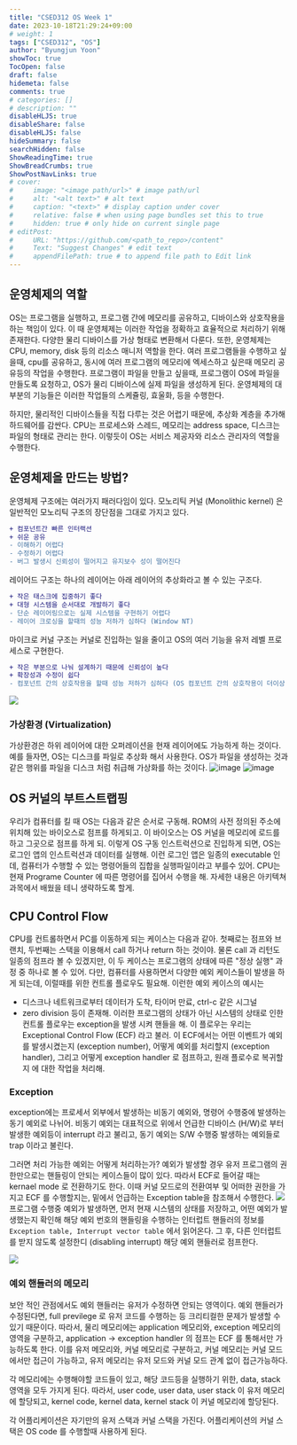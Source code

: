 ```yaml
---
title: "CSED312 OS Week 1"
date: 2023-10-18T21:29:24+09:00
# weight: 1
tags: ["CSED312", "OS"]
author: "Byungjun Yoon"
showToc: true
TocOpen: false
draft: false
hidemeta: false
comments: true
# categories: []
# description: ""
disableHLJS: true 
disableShare: false
disableHLJS: false
hideSummary: false
searchHidden: false
ShowReadingTime: true
ShowBreadCrumbs: true
ShowPostNavLinks: true
# cover:
#     image: "<image path/url>" # image path/url
#     alt: "<alt text>" # alt text
#     caption: "<text>" # display caption under cover
#     relative: false # when using page bundles set this to true
#     hidden: true # only hide on current single page
# editPost:
#     URL: "https://github.com/<path_to_repo>/content"
#     Text: "Suggest Changes" # edit text
#     appendFilePath: true # to append file path to Edit link
---
```



## 운영체제의 역할

OS는 프로그램을 실행하고, 프로그램 간에 메모리를 공유하고, 디바이스와 상호작용을 하는 책임이 있다. 이 때 운영체제는 이러한 작업을 정확하고 효율적으로 처리하기 위해 존재한다. 다양한 물리 디바이스를 가상 형태로 변환해서 다룬다. 또한, 운영체제는 CPU, memory, disk 등의 리소스 매니저 역할을 한다. 여러 프로그램들을 수행하고 싶을때, cpu를 공유하고, 동시에 여러 프로그램의 메모리에 엑세스하고 싶은때 메모리 공유등의 작업을 수행한다. 프로그램이 파일을 만들고 싶을때, 프로그램이 OS에 파일을 만들도록 요청하고, OS가 물리 디바이스에 실제 파일을 생성하게 된다. 운영체제의 대부분의 기능들은 이러한 작업들의 스케쥴링, 효울화, 등을 수행한다. 

하지만, 물리적인 디바이스들을 직접 다루는 것은 어렵기 때문에, 추상화 계층을 추가해 하드웨어를 감싼다. CPU는 프로세스와 스레드, 메모리는 address space, 디스크는 파일의 형태로 관리는 한다. 이렇듯이 OS는 서비스 제공자와 리소스 관리자의 역할을 수행한다. 

## 운영체제을 만드는 방법?

운영체제 구조에는 여러가지 패러다임이 있다. 
모노리틱 커널 (Monolithic kernel) 은 일반적인 모노리틱 구조의 장단점을 그대로 가지고 있다. 
```diff
+ 컴포넌트간 빠른 인터랙션
+ 쉬운 공유
- 이해하기 어렵다
- 수정하기 어렵다
- 버그 발생시 신뢰성이 떨어지고 유지보수 성이 떨어진다
```
레이어드 구조는 하나의 레이어는 아래 레이어의 추상화라고 볼 수 있는 구조다. 
```diff
+ 작은 태스크에 집중하기 좋다
+ 대형 시스템을 순서대로 개발하기 좋다
- 단순 레이어링으로는 실제 시스템을 구현하기 어렵다
- 레이어 크로싱을 할때의 성능 저하가 심하다 (Window NT)
```
마이크로 커널 구조는 커널로 진입하는 일을 줄이고 OS의 여러 기능을 유저 레벨 프로세스로 구현한다. 
```diff
+ 작은 부분으로 나눠 설계하기 때문에 신뢰성이 높다
+ 확장성과 수정이 쉽다
- 컴포넌트 간의 상호작용을 할때 성능 저하가 심하다 (OS 컴포넌트 간의 상호작용이 더이상 프로지져 콜이 아니고 inter-process 상호작용이기 때문이다)
```
![](images/b27571081923fdc621acf94f84783dd8.png)


### 가상환경 (Virtualization)
가상환경은 하위 레이어에 대한 오퍼레이션을 현재 레이어에도 가능하게 하는 것이다. 예를 들자면, OS는 디스크를 파일로 추상화 해서 사용한다. OS가 파일을 생성하는 것과 같은 행위를 파일을 디스크 처럼 취급해 가상화를 하는 것이다. ![image](images/3bc3875f240ba8e55c0ad52c7517159b.png)
![image](images/9ac4f47b167bda2fa4007c81dc061548.png)

## OS 커널의 부트스트랩핑
우리가 컴퓨터를 킬 때 OS는 다음과 같은 순서로 구동해. ROM의 사전 정의된 주소에 위치해 있는 바이오스로 점프를 하게되고. 이 바이오스는 OS 커널을 메모리에 로드를 하고 그곳으로 점프를 하게 되. 이렇게 OS 구동 인스트럭션으로 진입하게 되면, OS는 로그인 앱의 인스트럭션과 데이터를 실행해. 이런 로그인 앱은 일종의 executable 인데, 컴퓨터가 수행할 수 있는 명령어들의 집합을 실행파일이라고 부를수 있어. CPU는 현재 Programe Counter 에 따른 명령어를 집어서 수행을 해. 자세한 내용은 아키텍쳐 과목에서 배웠을 테니 생략하도록 할게. 


## CPU Control Flow
CPU를 컨트롤하면서 PC를 이동하게 되는 케이스는 다음과 같아. 첫째로는 점프와 브랜치, 두번째는 스택을 이용해서 call 하거나 return 하는 것이야. 물론 call 과 리턴도 일종의 점프라 볼 수 있겠지만, 이 두 케이스는 프로그램의 상태에 따른 "정상 실행" 과정 중 하나로 볼 수 있어. 다만, 컴퓨터를 사용하면서 다양한 예외 케이스들이 발생을 하게 되는데, 이럴때를 위한 컨트롤 플로우도 필요해. 이런한 예외 케이스의 예시는
- 디스크나 네트워크로부터 데이터가 도착, 타이머 만료, ctrl-c 같은 시그널
- zero division 
등이 존재해. 이러한 프로그램의 상태가 아닌 시스템의 상태로 인한 컨트롤 플로우는 exception을 발생 시켜 핸들을 해. 이 플로우는 우리는 Exceptional Control Flow (ECF) 라고 불러. 이 ECF에서는 
어떤 이벤트가 예외를 발생시켰는지 (exception number), 어떻게 예외를 처리할지 (exception handler), 그리고 어떻게 exception handler 로 점프하고, 원래 플로수로 복귀할지 에 대한 작업을 처리해. 


### Exception
exception에는 프로세서 외부에서 발생하는 비동기 예외와, 명령어 수행중에 발생하는 동기 예외로 나뉘어. 비동기 예외는 대표적으로 위에서 언급한 디바이스 (H/W)로 부터 발생한 예외등이 interrupt 라고 불리고, 동기 예외는 S/W 수행중 발생하는 예외들로 trap 이라고 불린다. 

그러면 처리 가능한 예외는 어떻게 처리하는가? 예외가 발생할 경우 유저 프로그램의 권한만으로는 핸들링이 안되는 케이스들이 많이 있다. 따라서 ECF로 들어갈 때는 kernael mode 로 전환하기도 한다. 이때 커널 모드로의 전환여부 및 어떠한 권한을 가지고 ECF 를 수행할지는, 밑에서 언급하는 Exception table을 참조해서 수행한다. 
![](images/1f4ecb7abc89cf3e77709dc548083e88.png)
프로그램 수행중 예외가 발생하면, 먼저 현재 시스템의 상태를 저장하고, 어떤 예외가 발생했는지 확인해 해당 예외 번호의 핸들링을 수행하는 인터럽트 핸들러의 정보를 `Exception table, Interrupt vector table` 에서 읽어온다. 그 후, 다른 인터럽트를 받지 않도록 설정한디 (disabling interrupt) 해당 예외 핸들러로 점프한다. 

![](images/bae61d9c5ba88824c5ceb44b1730f699.png)



### 예외 핸들러의 메모리 
보안 적인 관점에서도 예외 핸들러는 유저가 수정하면 안되는 영역이다. 예외 핸들러가 수정된다면, full previlege 로 유저 코드를 수행하는 등 크리티컬한 문제가 발생할 수 있기 때문이다. 따라서, 물리 메모리에는 application 메모리와, exception 메모리의 영역을 구분하고, application -> exception handler 의 점프는 ECF 를 통해서만 가능하도록 한다. 이를 유저 메모리와, 커널 메모리로 구분하고, 커널 메모리는 커널 모드에서만 접근이 가능하고, 유저 메모리는 유저 모드와 커널 모드 관계 없이 접근가능하다. 

각 메모리에는 수행해야할 코드들이 있고, 해당 코드등을 실행하기 위한, data, stack 영역을 모두 가지게 된다. 따라서, user code, user data, user stack 이 유저 메모리에 할당되고, kernel code, kernel data, kernel stack 이 커널 메모리에 할당된다. 

각 어플리케이션은 자기만의 유저 스택과 커널 스택을 가진다. 어플리케이션의 커널 스택은 OS code 를 수행할때 사용하게 된다. 